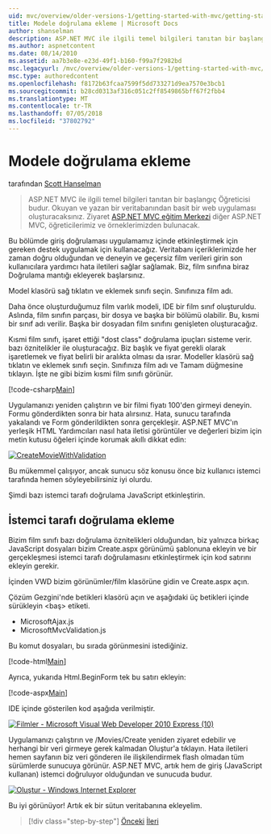 ```yaml
---
uid: mvc/overview/older-versions-1/getting-started-with-mvc/getting-started-with-mvc-part7
title: Modele doğrulama ekleme | Microsoft Docs
author: shanselman
description: ASP.NET MVC ile ilgili temel bilgileri tanıtan bir başlangıç Öğreticisi budur. Okuyan ve yazan bir veritabanından basit bir web uygulaması oluşturun.
ms.author: aspnetcontent
ms.date: 08/14/2010
ms.assetid: aa7b3e8e-e23d-49f1-b160-f99a7f2982bd
msc.legacyurl: /mvc/overview/older-versions-1/getting-started-with-mvc/getting-started-with-mvc-part7
msc.type: authoredcontent
ms.openlocfilehash: f8172b63fcaa7599f5dd733271d9ea7570e3bcb1
ms.sourcegitcommit: b28cd0313af316c051c2ff8549865bff67f2fbb4
ms.translationtype: MT
ms.contentlocale: tr-TR
ms.lasthandoff: 07/05/2018
ms.locfileid: "37802792"
---
```

<a name="adding-validation-to-the-model"></a>Modele doğrulama ekleme
====================
tarafından [Scott Hanselman](https://github.com/shanselman)

> ASP.NET MVC ile ilgili temel bilgileri tanıtan bir başlangıç Öğreticisi budur. Okuyan ve yazan bir veritabanından basit bir web uygulaması oluşturacaksınız. Ziyaret [ASP.NET MVC eğitim Merkezi](../../../index.md) diğer ASP.NET MVC, öğreticilerimiz ve örneklerimizden bulunacak.


Bu bölümde giriş doğrulaması uygulamamız içinde etkinleştirmek için gereken destek uygulamak için kullanacağız. Veritabanı içeriklerimizde her zaman doğru olduğundan ve deneyin ve geçersiz film verileri girin son kullanıcılara yardımcı hata iletileri sağlar sağlamak. Biz, film sınıfına biraz Doğrulama mantığı ekleyerek başlarsınız.

Model klasörü sağ tıklatın ve eklemek sınıfı seçin. Sınıfınıza film adı.

Daha önce oluşturduğumuz film varlık modeli, IDE bir film sınıf oluşturuldu. Aslında, film sınıfın parçası, bir dosya ve başka bir bölümü olabilir. Bu, kısmi bir sınıf adı verilir. Başka bir dosyadan film sınıfını genişleten oluşturacağız.

Kısmi film sınıfı, işaret ettiği "dost class" doğrulama ipuçları sisteme verir. bazı öznitelikler ile oluşturacağız. Biz başlık ve fiyat gerekli olarak işaretlemek ve fiyat belirli bir aralıkta olması da ısrar. Modeller klasörü sağ tıklatın ve eklemek sınıfı seçin. Sınıfınıza film adı ve Tamam düğmesine tıklayın. İşte ne gibi bizim kısmi film sınıfı görünür.

[!code-csharp[Main](getting-started-with-mvc-part7/samples/sample1.cs)]

Uygulamanızı yeniden çalıştırın ve bir filmi fiyatı 100'den girmeyi deneyin. Formu gönderdikten sonra bir hata alırsınız. Hata, sunucu tarafında yakalandı ve Form gönderildikten sonra gerçekleşir. ASP.NET MVC'ın yerleşik HTML Yardımcıları nasıl hata iletisi görüntüler ve değerleri bizim için metin kutusu öğeleri içinde korumak akıllı dikkat edin:

[![CreateMovieWithValidation](getting-started-with-mvc-part7/_static/image2.png)](getting-started-with-mvc-part7/_static/image1.png)

Bu mükemmel çalışıyor, ancak sunucu söz konusu önce biz kullanıcı istemci tarafında hemen söyleyebilirsiniz iyi olurdu.

Şimdi bazı istemci tarafı doğrulama JavaScript etkinleştirin.

## <a name="adding-client-side-validation"></a>İstemci tarafı doğrulama ekleme

Bizim film sınıfı bazı doğrulama öznitelikleri olduğundan, biz yalnızca birkaç JavaScript dosyaları bizim Create.aspx görünümü şablonuna ekleyin ve bir gerçekleşmesi istemci tarafı doğrulamasını etkinleştirmek için kod satırını ekleyin gerekir.

İçinden VWD bizim görünümler/film klasörüne gidin ve Create.aspx açın.

Çözüm Gezgini'nde betikleri klasörü açın ve aşağıdaki üç betikleri içinde sürükleyin &lt;baş&gt; etiketi.

- MicrosoftAjax.js
- MicrosoftMvcValidation.js

Bu komut dosyaları, bu sırada görünmesini istediğiniz.

[!code-html[Main](getting-started-with-mvc-part7/samples/sample2.html)]

Ayrıca, yukarıda Html.BeginForm tek bu satırı ekleyin:

[!code-aspx[Main](getting-started-with-mvc-part7/samples/sample3.aspx)]

IDE içinde gösterilen kod aşağıda verilmiştir.

[![Filmler - Microsoft Visual Web Developer 2010 Express (10)](getting-started-with-mvc-part7/_static/image4.png)](getting-started-with-mvc-part7/_static/image3.png)

Uygulamanızı çalıştırın ve /Movies/Create yeniden ziyaret edebilir ve herhangi bir veri girmeye gerek kalmadan Oluştur'a tıklayın. Hata iletileri hemen sayfanın biz veri gönderen ile ilişkilendirmek flash olmadan tüm sürümlerde sunucuya görünür. ASP.NET MVC, artık hem de giriş (JavaScript kullanan) istemci doğruluyor olduğundan ve sunucuda budur.

[![Oluştur - Windows Internet Explorer](getting-started-with-mvc-part7/_static/image6.png)](getting-started-with-mvc-part7/_static/image5.png)

Bu iyi görünüyor! Artık ek bir sütun veritabanına ekleyelim.

> [!div class="step-by-step"]
> [Önceki](getting-started-with-mvc-part6.md)
> [İleri](getting-started-with-mvc-part8.md)

